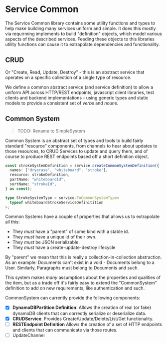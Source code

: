 # Service Common

The Service Common library contains some utility functions
and types to help make building many services uniform and
simple. It does this mostly via requirming implements to build
"definition" objects, which model various aspects of the described
services. Feeding these objects to this libraries utility functions
can cause it to extrapolate dependencies and functionality.

## CRUD

Or "Create, Read, Update, Destroy" - this
is an abstract service that operates on a specific
collection of a single type of resource.

We define a common abstract service (and
service definition) to allow a uniform
API across HTTP/REST endpoints, javascript
client libraries, test clients and backend
implementations - using generic types and
static models to provide a consistent set
of *verbs* and *nouns*.

## Common System

> TODO: Rename to SimpleSystem

Common System is an abstract set of types and tools
to build fairly standard "resource" components, from
channels to hear about updates to those resources,
to CRUD Services to update and query them, and of course
to produce REST endpoints based off a short definition object.

```ts
const strokeSystemDefinition = service.createCommonSystemDefinition({
  names: ["dryerase", "whiteboard", "stroke"],
  resource: strokeDefinition,
  partName: "whiteboardId",
  sortName: "strokeId",
} as const);

type StrokeSystemType = service.ToCommonSystemType<
  typeof whiteboardStrokeServiceDefinitition
>;
```

Common Systems have a couple of properties that allows us to
extrapolate all this:

 - They _must_ have a "parent" of some kind with a stable id.
 - They _must_ have a unique id of their own.
 - They _must_ be JSON serializable.
 - They _must_ have a create-update-destroy lifecycle

By "parent" we mean that this is really a collection-in-collection
abstraction. As an example: Documents can't exist in a void - Documents
belong to a User. Similarly, Paragraphs must belong to Documents and such.

This system makes _many_ assumptions about the
properties and qualities of the item, but as a trade off it's
fairly easy to extend the "CommonSystem" definition to add on
new requirements, like authentication and such.

CommonSystem can currently provide the following components:

 - [x] **DynamoDBPartition Definition**.  Allows the creation of real (or fake) dynamoDB clients that can correctly serialize or deserialize data.
 - [x] **CRUDService**. Provides Create/Update/Delete/List/Get functionality.
 - [ ] **RESTEndpoint Definition** Allows the creation of a set of HTTP endpoints and clients that can communicate via those routes.
 - [ ] UpdateChannel